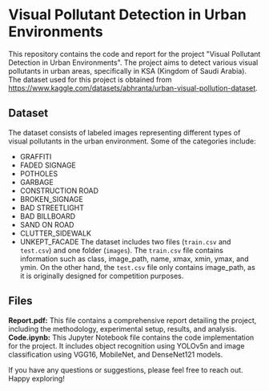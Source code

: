 # Visual Pollutant Detection in Urban Environments
This repository contains the code and report for the project "Visual Pollutant Detection in Urban Environments". The project aims to detect various visual pollutants in urban areas, specifically in KSA (Kingdom of Saudi Arabia). The dataset used for this project is obtained from https://www.kaggle.com/datasets/abhranta/urban-visual-pollution-dataset.

## Dataset
The dataset consists of labeled images representing different types of visual pollutants in the urban environment. Some of the categories include:
- GRAFFITI
- FADED SIGNAGE
- POTHOLES
- GARBAGE
- CONSTRUCTION ROAD
- BROKEN_SIGNAGE
- BAD STREETLIGHT
- BAD BILLBOARD
- SAND ON ROAD
- CLUTTER_SIDEWALK
- UNKEPT_FACADE
The dataset includes two files (```train.csv``` and ```test.csv```) and one folder (```images```). The ```train.csv``` file contains information such as class, image_path, name, xmax, xmin, ymax, and ymin. On the other hand, the ```test.csv``` file only contains image_path, as it is originally designed for competition purposes.

## Files
**Report.pdf:** This file contains a comprehensive report detailing the project, including the methodology, experimental setup, results, and analysis.
**Code.ipynb:** This Jupyter Notebook file contains the code implementation for the project. It includes object recognition using YOLOv5n and image classification using VGG16, MobileNet, and DenseNet121 models.

If you have any questions or suggestions, please feel free to reach out. Happy exploring!

